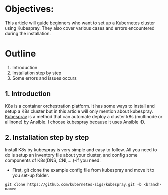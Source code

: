 # Objectives:
This article will guide beginners who want to set up a Kubernetes cluster using Kubespray. They also cover various cases and errors encountered during the installation.
# Outline
1. Introduction 
2. Installation step by step
3. Some errors and issues occurs 

## 1. Introduction
K8s is a container orchestration platform. It has some ways to install and setup a K8s cluster but in this article will only mention about kubespray. 
[Kubespray](https://kubespray.io/#/) is a method that can automate deploy a cluster k8s (multinode or allinone) by Ansible. I choose kubespray because it uses Ansible :D. 
## 2. Installation step by step
Install K8s by kubespray is very simple and easy to follow. All you need to do is setup an inventory file about your cluster, and config some components of K8s(DNS, CNI,....)-if you need. 
- First, git clone the example config file from kubespray and move it to you set-up folder.
```
git clone https://github.com/kubernetes-sigs/kubespray.git -b <branch-name>
```